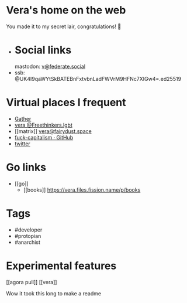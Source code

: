 # Vera's home on the web
You made it to my secret lair, congratulations! 🎉
- # Social links
  mastodon: v@federate.social
- ssb: @UK4I9qaWYtSkBATEBnFxtvbnLadFWVrM9HFNc7XIGw4=.ed25519
# Virtual places I frequent
- [Gather](https://gather.town/app/UIn5AAlVh3IUSKiP/home)
- [vera @Freethinkers.lgbt](https://vera@freethinkers.lgbt)
- [[matrix]] vera@fairydust.space
- [fuck-capitalism · GitHub](https://github.com/fuck-capitalism)
- [twitter](https://twitter.com/moonlion_eth)
# Go links
- [[go]]
	- [[books]] https://vera.files.fission.name/p/books
# Tags
- #developer
- #protopian
- #anarchist
# Experimental features
[[agora pull]] [[vera]]



Wow it took this long to make a readme